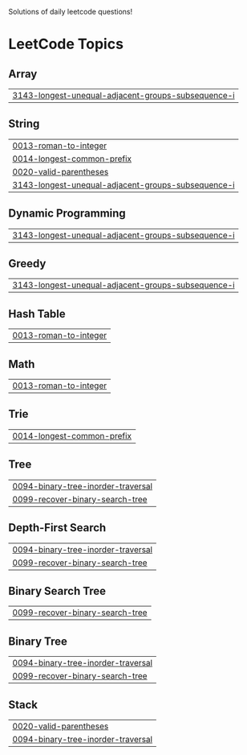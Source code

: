 Solutions of daily leetcode questions!

<!---LeetCode Topics Start-->
# LeetCode Topics
## Array
|  |
| ------- |
| [3143-longest-unequal-adjacent-groups-subsequence-i](https://github.com/terfefed/LeetCode/tree/master/3143-longest-unequal-adjacent-groups-subsequence-i) |
## String
|  |
| ------- |
| [0013-roman-to-integer](https://github.com/terfefed/LeetCode/tree/master/0013-roman-to-integer) |
| [0014-longest-common-prefix](https://github.com/terfefed/LeetCode/tree/master/0014-longest-common-prefix) |
| [0020-valid-parentheses](https://github.com/terfefed/LeetCode/tree/master/0020-valid-parentheses) |
| [3143-longest-unequal-adjacent-groups-subsequence-i](https://github.com/terfefed/LeetCode/tree/master/3143-longest-unequal-adjacent-groups-subsequence-i) |
## Dynamic Programming
|  |
| ------- |
| [3143-longest-unequal-adjacent-groups-subsequence-i](https://github.com/terfefed/LeetCode/tree/master/3143-longest-unequal-adjacent-groups-subsequence-i) |
## Greedy
|  |
| ------- |
| [3143-longest-unequal-adjacent-groups-subsequence-i](https://github.com/terfefed/LeetCode/tree/master/3143-longest-unequal-adjacent-groups-subsequence-i) |
## Hash Table
|  |
| ------- |
| [0013-roman-to-integer](https://github.com/terfefed/LeetCode/tree/master/0013-roman-to-integer) |
## Math
|  |
| ------- |
| [0013-roman-to-integer](https://github.com/terfefed/LeetCode/tree/master/0013-roman-to-integer) |
## Trie
|  |
| ------- |
| [0014-longest-common-prefix](https://github.com/terfefed/LeetCode/tree/master/0014-longest-common-prefix) |
## Tree
|  |
| ------- |
| [0094-binary-tree-inorder-traversal](https://github.com/terfefed/LeetCode/tree/master/0094-binary-tree-inorder-traversal) |
| [0099-recover-binary-search-tree](https://github.com/terfefed/LeetCode/tree/master/0099-recover-binary-search-tree) |
## Depth-First Search
|  |
| ------- |
| [0094-binary-tree-inorder-traversal](https://github.com/terfefed/LeetCode/tree/master/0094-binary-tree-inorder-traversal) |
| [0099-recover-binary-search-tree](https://github.com/terfefed/LeetCode/tree/master/0099-recover-binary-search-tree) |
## Binary Search Tree
|  |
| ------- |
| [0099-recover-binary-search-tree](https://github.com/terfefed/LeetCode/tree/master/0099-recover-binary-search-tree) |
## Binary Tree
|  |
| ------- |
| [0094-binary-tree-inorder-traversal](https://github.com/terfefed/LeetCode/tree/master/0094-binary-tree-inorder-traversal) |
| [0099-recover-binary-search-tree](https://github.com/terfefed/LeetCode/tree/master/0099-recover-binary-search-tree) |
## Stack
|  |
| ------- |
| [0020-valid-parentheses](https://github.com/terfefed/LeetCode/tree/master/0020-valid-parentheses) |
| [0094-binary-tree-inorder-traversal](https://github.com/terfefed/LeetCode/tree/master/0094-binary-tree-inorder-traversal) |
<!---LeetCode Topics End-->